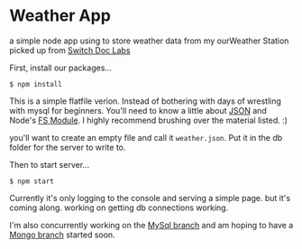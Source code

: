 # Weather App
a simple node app using <DB> to store weather data from my ourWeather Station picked up from [Switch Doc Labs](https://github.com/switchdoclabs/OurWeatherWeatherPlus)

First, install our packages...

`$ npm install`

This is a simple flatfile verion. Instead of bothering with days of wrestling with mysql for beginners. You'll need to know a little about [JSON](https://developer.mozilla.org/en-US/docs/Web/JavaScript/Reference/Global_Objects/JSON) and Node's [FS Module](https://nodejs.org/api/fs.html#fs_file_system). I highly recommend brushing over the material listed. :)

you'll want to create an empty file and call it `weather.json`. Put it in the db folder for the server to write to.

Then to start server...

`$ npm start`

Currently it's only logging to the console and serving a simple page. but it's coming along. working on getting db connections working.

I'm also concurrently working on the [MySql branch](https://github.com/zerosquadron/weatherApp/tree/with-MySQL) and am hoping to have a [Mongo branch](https://github.com/zerosquadron/weatherApp/tree/with-Mongodb) started soon.

